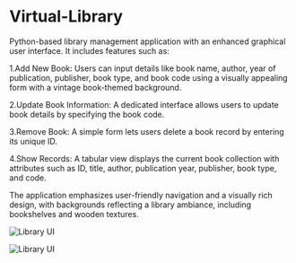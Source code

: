 # Virtual-Library
 Python-based library management application with an enhanced graphical user interface. It includes features such as:

   1.Add New Book: Users can input details like book name, author, year of publication, publisher, book type, and book code using a visually appealing form with a vintage book-themed background.

   2.Update Book Information: A dedicated interface allows users to update book details by specifying the book code.

   3.Remove Book: A simple form lets users delete a book record by entering its unique ID.

   4.Show Records: A tabular view displays the current book collection with attributes such as ID, title, author, publication year, publisher, book type, and code.

The application emphasizes user-friendly navigation and a visually rich design, with backgrounds reflecting a library ambiance, including bookshelves and wooden textures.

![Library UI](Asset/HomeVirtual_Library.png)

![Library UI](Asset/LayoutsVirtualLibrary.png)

